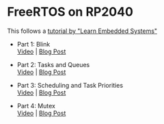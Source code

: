 # FreeRTOS on RP2040
This follows a [tutorial by "Learn Embedded Systems"](https://github.com/LearnEmbeddedSystems/rp2040-freertos-project)

 - Part 1: Blink  
 [Video](https://www.youtube.com/watch?v=jCZxStjzGA8) | [Blog Post](https://learnembeddedsystems.co.uk/freertos-on-rp2040-boards-pi-pico-etc-using-vscode)

 - Part 2: Tasks and Queues  
 [Video](https://www.youtube.com/watch?v=-fwJZzDpBIg) | [Blog Post](https://learnembeddedsystems.co.uk/freertos-part-2-tasks-and-queues-tutorial)

 - Part 3: Scheduling and Task Priorities  
 [Video](https://www.youtube.com/watch?v=S7c0B9Y1x-M) | [Blog Post](https://learnembeddedsystems.co.uk/freertos-on-the-rp2040-part-3-source-code)

 - Part 4: Mutex  
 [Video](https://www.youtube.com/watch?v=WQM8bMvvs2c) | [Blog Post](https://learnembeddedsystems.co.uk/freertos-on-the-rp2040-part-4-source-code)
